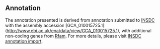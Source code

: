 
Annotation
----------

The annotation presented is derived from annotation submitted to
[INSDC](http://www.insdc.org) with the assembly accession [GCA\_010015725.1]
(http://www.ebi.ac.uk/ena/data/view/GCA_010015725.1),
with additional non-coding genes from
[Rfam](http://rfam.xfam.org/). For more details, please visit [INSDC
annotation import](http://ensemblgenomes.org/info/data/insdc_annotation).
